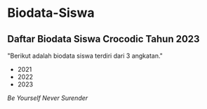  # Biodata-Siswa

Daftar Biodata Siswa Crocodic Tahun 2023 
---

"Berikut adalah biodata siswa terdiri dari 3 angkatan."
- 2021
- 2022
- 2023

*Be Yourself Never Surender*

